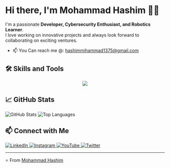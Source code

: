 # Hi there, I'm Mohammad Hashim 🤝👋  

I'm a passionate **Developer, Cybersecurity Enthusiast, and Robotics Learner**.  
I love working on innovative projects and always look forward to collaborating on exciting ventures.  

- 📫 You Can reach me @: [hashimmihammad1375@gmail.com](mailto:hashimmihammad1375@gmail.com)  

## 🛠️ Skills and Tools  

<p align="center">
  <a href="https://skillicons.dev">
    <img src="https://skillicons.dev/icons?i=java,cpp,c,python,flask,django,linux,flutter,react,nodejs,nextjs,oracle,mysql,html,css,js,tensorflow,pytorch,pandas,numpy,scikit,aws,azure" />
  </a>
</p>

## 📈 GitHub Stats  

<p align="left">
  <img src="https://github-readme-stats.vercel.app/api?username=mohammadhashim135&show_icons=true&hide_title=true&count_private=true&theme=radical" alt="GitHub Stats" />
  <img src="https://github-readme-stats.vercel.app/api/top-langs/?username=mohammadhashim135&layout=compact&theme=radical" alt="Top Languages" />
</p>

## 📫 Connect with Me  

<p align="left">
  <a href="https://www.linkedin.com/in/mohammad-hashim-07ab362a6">
    <img src="https://skillicons.dev/icons?i=linkedin" alt="LinkedIn" />
  </a>
  <a href="https://www.instagram.com/mohammadhashim.exe/">
    <img src="https://skillicons.dev/icons?i=instagram" alt="Instagram" />
  </a>
  <a href="https://www.youtube.com/@coderesonance">
    <img src="https://skillicons.dev/icons?i=youtube" alt="YouTube" />
  </a>
  <a href="https://www.twitter.com/coderesonance">
    <img src="https://skillicons.dev/icons?i=twitter" alt="Twitter" />
  </a>
</p>

---

⭐️ From [Mohammad Hashim](https://github.com/mohammadhashim135)  
